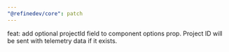 ```yaml
---
"@refinedev/core": patch
---
```


feat: add optional projectId field to <Refine /> component options prop. Project ID will be sent with telemetry data if it exists.
